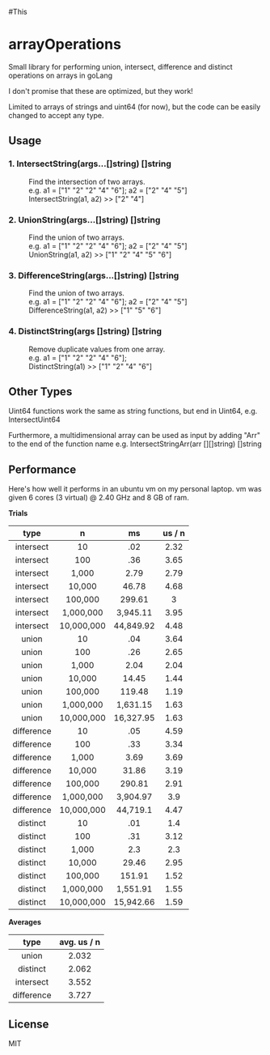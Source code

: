 #This

# arrayOperations
Small library for performing union, intersect, difference and distinct operations on arrays in goLang

I don't promise that these are optimized, but they work!

Limited to arrays of strings and uint64 (for now), but the code can be easily changed to accept any type.

## Usage

<dl>
	<dt><h3>1. IntersectString(args...[]string) []string</h3>
		<dd>Find the intersection of two arrays.
		<dd>e.g. a1 = ["1" "2" "2" "4" "6"]; a2 = ["2" "4" "5"]
		<dd>IntersectString(a1, a2) >> ["2" "4"]
	<dt><h3>2. UnionString(args...[]string) []string</h3>
		<dd>Find the union of two arrays.
		<dd>e.g. a1 = ["1" "2" "2" "4" "6"]; a2 = ["2" "4" "5"]
		<dd>UnionString(a1, a2) >> ["1" "2" "4" "5" "6"]
	<dt><h3>3. DifferenceString(args...[]string) []string</h3>
		<dd>Find the union of two arrays.
		<dd>e.g. a1 = ["1" "2" "2" "4" "6"]; a2 = ["2" "4" "5"]
		<dd>DifferenceString(a1, a2) >> ["1" "5" "6"]
	<dt><h3>4. DistinctString(args []string) []string</h3>
		<dd>Remove duplicate values from one array.
		<dd>e.g. a1 = ["1" "2" "2" "4" "6"];
		<dd>DistinctString(a1) >> ["1" "2" "4" "6"]
</dl>

## Other Types
Uint64 functions work the same as string functions, but end in Uint64, e.g. IntersectUint64

Furthermore, a multidimensional array can be used as input by adding "Arr" to the end of the function name e.g. IntersectStringArr(arr [][]string) []string

## Performance

Here's how well it performs in an ubuntu vm on my personal laptop. vm was given 6 cores (3 virtual) @ 2.40 GHz and 8 GB of ram.

**Trials**

| type	| n	| ms	| us / n |
|:--:|:--:|:--:|:--:|
| intersect	 | 10	 | .02	 | 2.32 |
| intersect	 | 100	 | .36	 | 3.65 |
| intersect	 | 1,000	 | 2.79	 | 2.79 |
| intersect	 | 10,000	 | 46.78	 | 4.68 |
| intersect	 | 100,000	 | 299.61	 | 3 |
| intersect	 | 1,000,000	 | 3,945.11	 | 3.95 |
| intersect	 | 10,000,000	 | 44,849.92	 | 4.48 |
| union	 | 10	 | .04	 | 3.64 |
| union	 | 100	 | .26	 | 2.65 |
| union	 | 1,000	 | 2.04	 | 2.04 |
| union	 | 10,000	 | 14.45	 | 1.44 |
| union	 | 100,000	 | 119.48	 | 1.19 |
| union	 | 1,000,000	 | 1,631.15	 | 1.63 |
| union	 | 10,000,000	 | 16,327.95	 | 1.63 |
| difference	 | 10	 | .05	 | 4.59 |
| difference	 | 100	 | .33	 | 3.34 |
| difference	 | 1,000	 | 3.69	 | 3.69 |
| difference	 | 10,000	 | 31.86	 | 3.19 |
| difference	 | 100,000	 | 290.81	 | 2.91 |
| difference	 | 1,000,000	 | 3,904.97	 | 3.9 |
| difference	 | 10,000,000	 | 44,719.1	 | 4.47 |
| distinct	 | 10	 | .01	 | 1.4 |
| distinct	 | 100	 | .31	 | 3.12 |
| distinct	 | 1,000	 | 2.3	 | 2.3 |
| distinct	 | 10,000	 | 29.46	 | 2.95 |
| distinct	 | 100,000	 | 151.91	 | 1.52 |
| distinct	 | 1,000,000	 | 1,551.91	 | 1.55 |
| distinct	 | 10,000,000	 | 15,942.66	 | 1.59 |


**Averages**

| type	| avg. us / n |
|:--:|:--:|
| union	| 2.032 |
| distinct | 2.062 |
| intersect	| 3.552 |
| difference | 3.727 |

## License
MIT
